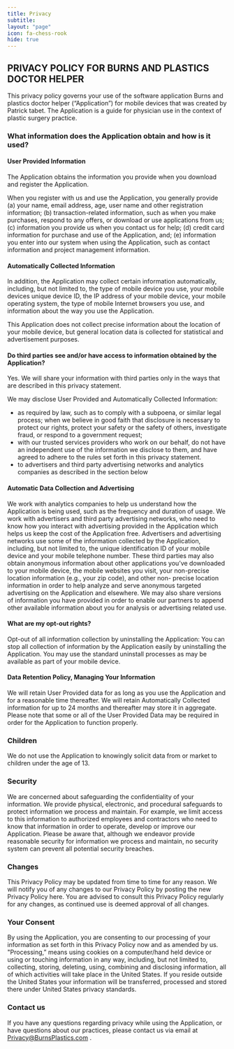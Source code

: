 ```yaml
---
title: Privacy
subtitle:
layout: "page"
icon: fa-chess-rook
hide: true
---
```


<h2>PRIVACY POLICY FOR BURNS AND PLASTICS DOCTOR HELPER</h2>


This privacy policy governs your use of the software application Burns and plastics doctor helper (“Application”) for mobile devices that was created by Patrick tabet. The Application is a guide for physician use in the context of plastic surgery practice. 

<h3>What information does the Application obtain and how is it used?</h3>

<h4>User Provided Information</h4>

The Application obtains the information you provide when you download and register the Application.

When you register with us and use the Application, you generally provide (a) your name, email address, age, user name and other registration information; (b) transaction-related information, such as when you make purchases, respond to any offers, or download or use applications from us; (c) information you provide us when you contact us for help; (d) credit card information for purchase and use of the Application, and; (e) information you enter into our system when using the Application, such as contact information and project management information.

<h4>Automatically Collected Information</h4>

In addition, the Application may collect certain information automatically, including, but not limited to, the type of mobile device you use, your mobile devices unique device ID, the IP address of your mobile device, your mobile operating system, the type of mobile Internet browsers you use, and information about the way you use the Application. 

This Application does not collect precise information about the location of your mobile device, but general location data is collected for statistical and advertisement purposes.

 

<h4>Do third parties see and/or have access to information obtained by the Application?</h4>

Yes. We will share your information with third parties only in the ways that are described in this privacy statement.

We may disclose User Provided and Automatically Collected Information:
<ul>
				<li>as required by law, such as to comply with a subpoena, or similar legal process; when we believe in good faith that disclosure is necessary to protect our rights, protect your safety or the safety of others, investigate fraud, or respond to a government request;</li>
				<li>with our trusted services providers who work on our behalf, do not have an independent use of the information we disclose to them, and have agreed to adhere to the rules set forth in this privacy statement.</li>
				<li>to advertisers and third party advertising networks and analytics companies as described in the section below</li>
			</ul>



<h4>Automatic Data Collection and Advertising</h4>

We work with analytics companies to help us understand how the Application is being used, such as the frequency and duration of usage. We work with advertisers and third party advertising networks, who need to know how you interact with advertising provided in the Application which helps us keep the cost of the Application free. Advertisers and advertising networks use some of the information collected by the Application, including, but not limited to, the unique identification ID of your mobile device and your mobile telephone number. These third parties may also obtain anonymous information about other applications you’ve downloaded to your mobile device, the mobile websites you visit, your non-precise location information (e.g., your zip code), and other non- precise location information in order to help analyze and serve anonymous targeted advertising on the Application and elsewhere. We may also share versions of information you have provided in order to enable our partners to append other available information about you for analysis or advertising related use. 


<h4>What are my opt-out rights?</h4>

Opt-out of all information collection by uninstalling the Application: You can stop all collection of information by the Application easily by uninstalling the Application. You may use the standard uninstall processes as may be available as part of your mobile device. 
  

<h4>Data Retention Policy, Managing Your Information</h4>

We will retain User Provided data for as long as you use the Application and for a reasonable time thereafter. We will retain Automatically Collected information for up to 24 months and thereafter may store it in aggregate. Please note that some or all of the User Provided Data may be required in order for the Application to function properly.

 

<h3>Children</h3>

We do not use the Application to knowingly solicit data from or market to children under the age of 13.

 
<h3>Security</h3>

We are concerned about safeguarding the confidentiality of your information. We provide physical, electronic, and procedural safeguards to protect information we process and maintain. For example, we limit access to this information to authorized employees and contractors who need to know that information in order to operate, develop or improve our Application. Please be aware that, although we endeavor provide reasonable security for information we process and maintain, no security system can prevent all potential security breaches.



<h3>Changes</h3>
This Privacy Policy may be updated from time to time for any reason. We will notify you of any changes to our Privacy Policy by posting the new Privacy Policy here. You are advised to consult this Privacy Policy regularly for any changes, as continued use is deemed approval of all changes.

 

<h3>Your Consent</h3>

By using the Application, you are consenting to our processing of your information as set forth in this Privacy Policy now and as amended by us. "Processing,” means using cookies on a computer/hand held device or using or touching information in any way, including, but not limited to, collecting, storing, deleting, using, combining and disclosing information, all of which activities will take place in the United States. If you reside outside the United States your information will be transferred, processed and stored there under United States privacy standards. 

 

<h3>Contact us</h3>

If you have any questions regarding privacy while using the Application, or have questions about our practices, please contact us via email at Privacy@BurnsPlastics.com .
